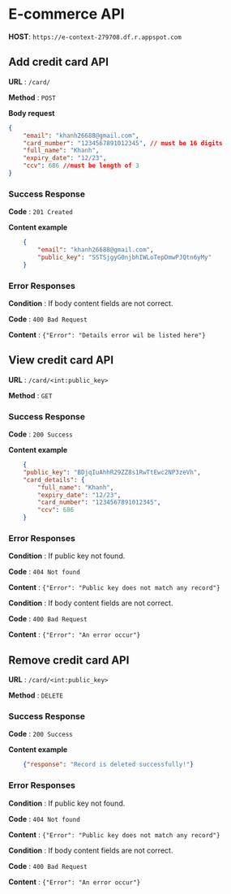 # E-commerce API

**HOST**: `https://e-context-279708.df.r.appspot.com`

## Add credit card API

**URL** : `/card/`

**Method** : `POST`

**Body request**

```json
{
	"email": "khanh26688@gmail.com",
	"card_number": "1234567891012345", // must be 16 digits
	"full_name": "Khanh",
	"expiry_date": "12/23",
	"ccv": 686 //must be length of 3
}
```

### Success Response

**Code** : `201 Created`

**Content example**

```json
    {
        "email": "khanh26688@gmail.com",
        "public_key": "SSTSjgyG0njbhIWLoTepDmwPJQtn6yMy"
    }
```

### Error Responses

**Condition** : If body content fields are not correct.

**Code** : `400 Bad Request`

**Content** : `{"Error": "Details error wil be listed here"}`



## View credit card API

**URL** : `/card/<int:public_key>`

**Method** : `GET`

### Success Response

**Code** : `200 Success`

**Content example**

```json
	{
    "public_key": "BDjqIuAhhR29ZZ8s1RwTtEwc2NP3zeVh",
    "card_details": {
        "full_name": "Khanh",
        "expiry_date": "12/23",
        "card_number": "1234567891012345",
        "ccv": 686
    }
```

### Error Responses

**Condition** : If public key not found.

**Code** : `404 Not found`

**Content** : `{"Error": "Public key does not match any record"}`


**Condition** : If body content fields are not correct.

**Code** : `400 Bad Request`

**Content** : `{"Error": "An error occur"}`


## Remove credit card API

**URL** : `/card/<int:public_key>`

**Method** : `DELETE`

### Success Response

**Code** : `200 Success`

**Content example**

```json
    {"response": "Record is deleted successfully!"}
```

### Error Responses

**Condition** : If public key not found.

**Code** : `404 Not found`

**Content** : `{"Error": "Public key does not match any record"}`


**Condition** : If body content fields are not correct.

**Code** : `400 Bad Request`

**Content** : `{"Error": "An error occur"}`